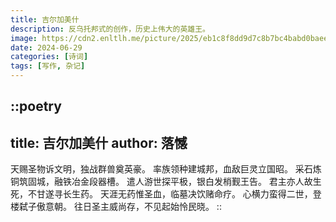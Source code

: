 ```yaml
---
title: 吉尔加美什
description: 反乌托邦式的创作，历史上伟大的英雄王。
image: https://cdn2.enltlh.me/picture/2025/eb1c8f8dd9d7c8b7bc4babd0baee70d2.avif
date: 2024-06-29
categories: [诗词]
tags: [写作, 杂记]
---
```


::poetry
---
title: 吉尔加美什
author: 落憾
---
天赐圣物诉文明，独战群兽奠英豪。
率族领种建城邦，血敌巨灵立国昭。
采石炼铜筑固城，融铁冶金段器槽。
遣人游世探平极，银白发梢觐王告。
君主亦人故生死，不甘遂寻长生药。
天涯无药惟圣血，临墓决饮赌命疗。
心横力蛮得二世，登楼弑子傲意朝。
往日圣主威尚存，不见起始怜民晓。
::